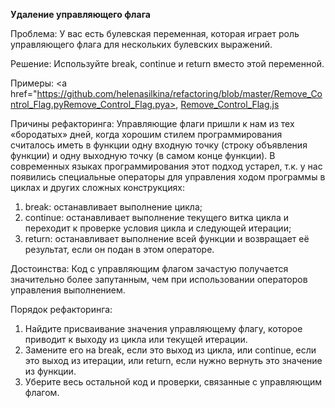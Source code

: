 <strong>Удаление управляющего флага</strong>

Проблема: У вас есть булевская переменная, которая играет роль управляющего флага для нескольких булевских выражений.

Решение: Используйте break, continue и return вместо этой переменной.

Примеры: <a href="https://github.com/helenasilkina/refactoring/blob/master/Remove_Control_Flag.pyRemove_Control_Flag.pya>, <a href="https://github.com/helenasilkina/refactoring/blob/master/Remove_Control_Flag.js">Remove_Control_Flag.js</a>

Причины рефакторинга: Управляющие флаги пришли к нам из тех «бородатых» дней, когда хорошим стилем программирования считалось иметь в функции одну входную точку (строку объявления функции) и одну выходную точку (в самом конце функции).
В современных языках программирования этот подход устарел, т.к. у нас появились специальные операторы для управления ходом программы в циклах и других сложных конструкциях:

1. break: останавливает выполнение цикла;
2. continue: останавливает выполнение текущего витка цикла и переходит к проверке условия цикла и следующей итерации;
3. return: останавливает выполнение всей функции и возвращает её результат, если он подан в этом операторе.

Достоинства: Код с управляющим флагом зачастую получается значительно более запутанным, чем при использовании операторов управления выполнением.

Порядок рефакторинга:

1. Найдите присваивание значения управляющему флагу, которое приводит к выходу из цикла или текущей итерации.
2. Замените его на break, если это выход из цикла, или continue, если это выход из итерации, или return, если нужно вернуть это значение из функции.
3. Уберите весь остальной код и проверки, связанные с управляющим флагом.
